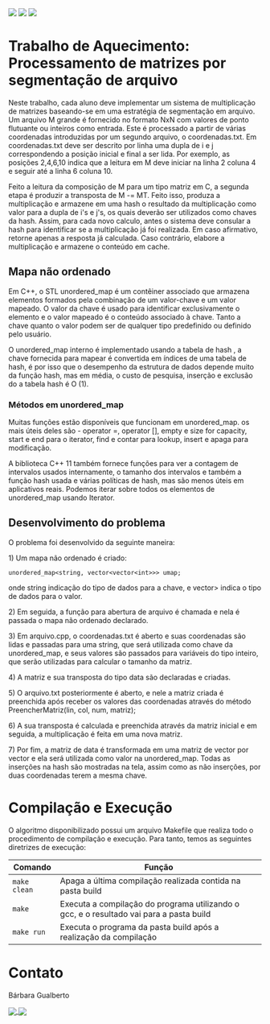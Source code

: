 <div style="display: inline-block;">
<img src="https://img.shields.io/badge/C-00599C?style=for-the-badge&logo=c&logoColor=white"/> 
<img src="https://img.shields.io/badge/Visual_Studio_Code-0078D4?style=for-the-badge&logo=visual%20studio%20code&logoColor=white"/> 
<img src="https://img.shields.io/badge/Ubuntu-E95420?style=for-the-badge&logo=ubuntu&logoColor=white"/> 
</a> 
</div>

# Trabalho de Aquecimento: Processamento de matrizes por segmentação de arquivo

<p> Neste trabalho, cada aluno deve implementar um sistema de multiplicação de matrizes baseando-se em uma estratégia de segmentação em arquivo. Um arquivo M grande é fornecido no formato NxN com valores de ponto flutuante ou inteiros como entrada. Este é processado a partir de várias coordenadas introduzidas por um segundo arquivo, o coordenadas.txt. Em coordenadas.txt deve ser descrito por linha uma dupla de i e j correspondendo a posição inicial e final a ser lida. Por exemplo, as posições 2,4,6,10 indica que a leitura em M deve iniciar na linha 2 coluna 4 e seguir até a linha 6 coluna 10.  </p>

<p>Feito a leitura da composição de M para um tipo matriz em C, a segunda etapa é produzir a transposta de M -= MT. Feito isso, produza a multiplicação e armazene em uma hash o resultado da multiplicação como valor para a dupla de i's e j's, os quais deverão ser utilizados como chaves da hash. Assim, para cada novo calculo, antes o sistema deve consular a hash para identificar se a multiplicação já foi realizada. Em caso afirmativo, retorne apenas a resposta já calculada. Caso contrário, elabore a multiplicação e armazene o conteúdo em cache.  </p>

## Mapa não ordenado

<p>Em C++, o STL unordered_map é um contêiner associado que armazena elementos formados pela combinação de um valor-chave e um valor mapeado. O valor da chave é usado para identificar exclusivamente o elemento e o valor mapeado é o conteúdo associado à chave. Tanto a chave quanto o valor podem ser de qualquer tipo predefinido ou definido pelo usuário.</p>

<p>O unordered_map interno é implementado usando a tabela de hash , a chave fornecida para mapear é convertida em índices de uma tabela de hash, é por isso que o desempenho da estrutura de dados depende muito da função hash, mas em média, o custo de pesquisa, inserção e exclusão do a tabela hash é O (1). </p>

### Métodos em unordered_map 
<p>Muitas funções estão disponíveis que funcionam em unordered_map. os mais úteis deles são - operator =, operator [], empty e size for capacity, start e end para o iterator, find e contar para lookup, insert e apaga para modificação.</p>
<p>A biblioteca C++ 11 também fornece funções para ver a contagem de intervalos usados internamente, o tamanho dos intervalos e também a função hash usada e várias políticas de hash, mas são menos úteis em aplicativos reais. Podemos iterar sobre todos os elementos de unordered_map usando Iterator.</p>

## Desenvolvimento do problema

<p>  O problema foi desenvolvido da seguinte maneira: </p>

<p> 1) Um mapa não ordenado é criado: </p>

```unordered_map<string, vector<vector<int>>> umap;```
<p> onde string indicação do tipo de dados para a chave, e vector<vector<int>> indica o tipo de dados para o valor.</p>

<p> 2) Em seguida, a função para abertura de arquivo é chamada e nela é passada o mapa não ordenado declarado. </p>

<p> 3) Em arquivo.cpp, o coordenadas.txt é aberto e suas coordenadas são lidas e passadas para uma string, que será utilizada como chave da unordered_map, e seus valores são passados para variáveis do tipo inteiro, que serão utilizadas para calcular o tamanho da matriz. </p>

<p> 4) A matriz e sua transposta do tipo data são declaradas e criadas. </p>

<p> 5) O arquivo.txt posteriormente é aberto, e nele a matriz criada é preenchida após receber os valores das coordenadas através do método PreencherMatriz(lin, col, num, matriz); </p>

<p> 6) A sua transposta é calculada e preenchida através da matriz inicial e em seguida, a multiplicação é feita em uma nova matriz. </p>

<p> 7) Por fim, a matriz de data é transformada em uma matriz de vector por vector e ela será utilizada como valor na unordered_map. Todas as inserções na hash são mostradas na tela, assim como as não inserções, por duas coordenadas terem a mesma chave. </p>


# Compilação e Execução

O algoritmo disponibilizado possui um arquivo Makefile que realiza todo o procedimento de compilação e execução. Para tanto, temos as seguintes diretrizes de execução:

<div>

| Comando                |  Função                                                                                           |
| -----------------------| ------------------------------------------------------------------------------------------------- |
|  `make clean`          | Apaga a última compilação realizada contida na pasta build                                        |
|  `make`                | Executa a compilação do programa utilizando o gcc, e o resultado vai para a pasta build           |
|  `make run`            | Executa o programa da pasta build após a realização da compilação                                 |

</div>

# Contato

<div>
<p align="justify"> Bárbara Gualberto</p>
<a href="https://t.me/barbrinas">
<img align="center" src="https://img.shields.io/badge/Telegram-2CA5E0?style=for-the-badge&logo=telegram&logoColor=white"/> 
 
 <a href="[https://www.linkedin.com/in/thaissa-vitoria-daldegan-6a84b9153/](https://www.linkedin.com/in/barbara-gualberto/)">
<img align="center"  src="https://img.shields.io/badge/LinkedIn-0077B5?style=for-the-badge&logo=linkedin&logoColor=white"/>
</a>
</div>
